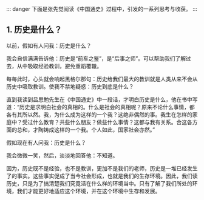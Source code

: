 <PageHeader content="中国通史" />

::: danger
下面是张先觉阅读《中国通史》过程中，引发的一系列思考与收获。
:::

## 1. 历史是什么？

以前，假如有人问我：历史是什么？

我会自信满满告诉他：历史是“前车之鉴”，是“后事之师”。可以帮助我们了解过去，从中吸取经验教训，避免重蹈覆辙。

每每此时，心头就会响起黑格尔那句：历史给我们最大的教训就是人类从来不会从历史中吸取教训。使我不禁地疑惑：历史到底是什么？

直到我读到吕思勉先生在《中国通史》中一段话，才明白历史是什么，他在书中写道：“历史是求明白社会的真相的。什么是社会的真相呢？原来不论什么事情，都各有其所以然。我，为什么成为这样的一个我？这绝非偶然的事。我生在怎样的家庭中？受过什么教育？共些什么朋友？做些什么事情？这都与我有关系。合这各方面的总和，才陶铸成这样的一个我。个人如此，国家社会亦然。”

假如现在有人问我：历史是什么？

我会微微一笑，然后，淡淡地回答他：不知道。

因为，历史既不是经验，也不是教训，更加不是我们的老师，历史是一堆已经发生了的事实。这些事实促成了当今社会形成，也就是我们的生存环境。因此，我们读历史，只是为了搞清楚我们究竟活在什么样的环境当中。只有了解了我们所处的环境，我们才能更好地适应这个环境，并在这个环境中生存和发展。
